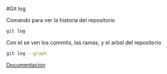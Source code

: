 #Git log

Comando para ver la historia del repositorio

```bash
git log
```

Con el se ven los commits, las ramas, y el arbol del repositorio

```bash
git log --graph
```


[Documentacion](https://www.freecodecamp.org/espanol/news/explicacion-del-comando-git-log/)